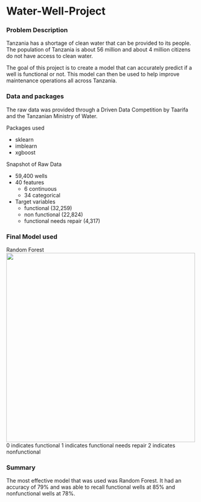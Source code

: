 # Water-Well-Project

### Problem Description
Tanzania has a shortage of clean water that can be provided to its people. The population of Tanzania is about 56 million and about 4 million citizens do not have access to clean water.

The goal of this project is to create a model that can accurately predict if a well is functional or not. This model can then be used to help improve maintenance operations all across Tanzania.

### Data and packages
The raw data was provided through a Driven Data Competition by Taarifa and the Tanzanian Ministry of Water.

Packages used
- sklearn
- imblearn
- xgboost

Snapshot of Raw Data
- 59,400 wells
- 40 features
  - 6 continuous
  - 34 categorical
- Target variables
  - functional (32,259)
  - non functional (22,824)
  - functional needs repair (4,317)

### Final Model used
Random Forest
<img src="https://github.com/stevenkyle2013/Water-Well-Project/blob/main/Pictures/FinalRandomForestModel.png" width="500">
0 indicates functional
1 indicates functional needs repair
2 indicates nonfunctional

### Summary
The most effective model that was used was Random Forest. It had an accuracy of 79% and was able to recall functional wells at 85% and nonfunctional wells at 78%.
